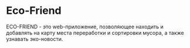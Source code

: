 # Eco-Friend
ECO-FRIEND - это web-приложение, позволяющее находить и добавлять на карту места переработки и сортировки мусора, а также узнавать эко-новости.

